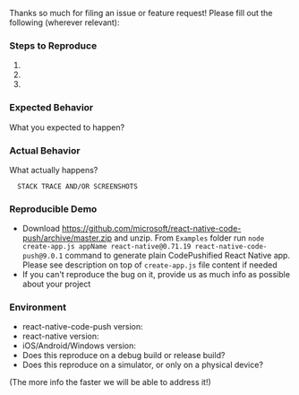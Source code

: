 Thanks so much for filing an issue or feature request! Please fill out the following (wherever relevant):

### Steps to Reproduce
1.
2. 
3.

### Expected Behavior
What you expected to happen?

### Actual Behavior
What actually happens?
```
  STACK TRACE AND/OR SCREENSHOTS
```

### Reproducible Demo

* Download https://github.com/microsoft/react-native-code-push/archive/master.zip and unzip. From `Examples` folder run `node create-app.js appName react-native@0.71.19 react-native-code-push@9.0.1` command to generate plain CodePushified React Native app. Please see description on top of `create-app.js` file content if needed
* If you can't reproduce the bug on it, provide us as much info as possible about your project

### Environment

* react-native-code-push version:
* react-native version:
* iOS/Android/Windows version:
* Does this reproduce on a debug build or release build?
* Does this reproduce on a simulator, or only on a physical device?

(The more info the faster we will be able to address it!)
